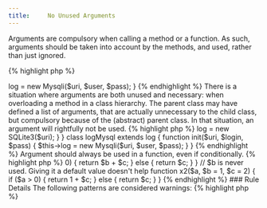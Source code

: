 ```yaml
---
title:     No Unused Arguments
---
```


Arguments are compulsory when calling a method or a function. As such, arguments should be taken into account by the methods, and used, rather than just ignored. 

{% highlight php %}
<?php
function init($uri, $login, $pass) {
	$this->log = new Mysqli($uri, $user, $pass);
}

{% endhighlight %}


There is a situation where arguments are both unused and necessary: when overloading a method in a class hierarchy. The parent class may have defined a list of arguments, that are actually unnecessary to the child class, but compulsory because of the (abstract) parent class. In that situation, an argument will rightfully not be used. 

{% highlight php %}
<?php
abstract class log {
	abstract function init($uri, $login, $pass);
	// save to some database on $host
}

class logSqlite extends log {
	function init($uri, $login, $pass) {
		// unused arguments linked to abstraction
		$this->log = new SQLite3($uri);	}
}

class logMysql extends log {
	function init($uri, $login, $pass) {
		$this->log = new Mysqli($uri, $user, $pass);	}
}

{% endhighlight %}


Argument should always be used in a function, even if conditionally.

{% highlight php %}
<?php
// all arguments are used, even if conditionally
function x($a, $b, $c) {
	if ($a > 0) {
		return $b + $c;
	} else {
		return $c;
	}
}

// $b is never used. Giving it a default value doesn't help
function x2($a, $b = 1, $c = 2) {
	if ($a > 0) {
		return 1 + $c;
	} else {
		return $c;
	}
}

{% endhighlight %}


### Rule Details

The following patterns are considered warnings:

{% highlight php %}
<?php
function x ($foo) {
    return 5;
}

{% endhighlight %}{: .warning }


### When Not To Use This Rule

If you don't want to be notified about unused variables or function arguments, you can safely turn this rule off.


### Further Reading


#### Related rules

* [All Unique Arguments]
* [Default Argument At The End]
* [No Extra Argument]
* [No Missing Argument]



[All Unique Arguments]: {{ "/php-manual/all-unique-arguments/" | prepend: site.clearphp.url }}
[Default Argument At The End]: {{ "/php-manual/argument-with-default-at-the-end/" | prepend: site.clearphp.url }}
[No Extra Argument]: {{ "/good-practices/no-extra-argument/" | prepend: site.clearphp.url }}
[No Missing Argument]: {{ "/good-practices/no-missing-argument/" | prepend: site.clearphp.url }}
